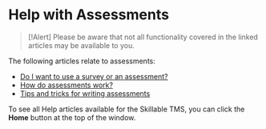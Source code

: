 # Help with Assessments

> [!Alert] Please be aware that not all functionality covered in the linked articles may be available to you.

The following articles relate to assessments:

- [Do I want to use a survey or an assessment?](../tms-administrators/miscellaneous/use-survey-or-assessment.md)
- [How do assessments work?](../tms-administrators/miscellaneous/assessments.md)
- [Tips and tricks for writing assessments](../tms-administrators/miscellaneous/write-assessments.md)

To see all Help articles available for the Skillable TMS, you can click the **Home** button at the top of the window.